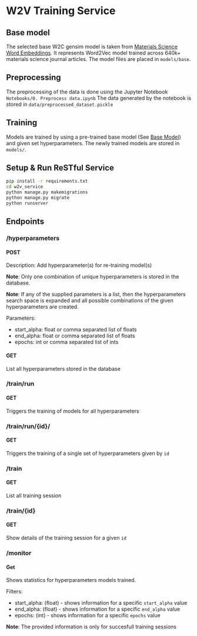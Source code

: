 # W2V Training Service

## Base model
The selected base W2C gensim model is taken from [Materials Science Word Embeddings](https://github.com/olivettigroup/materials-word-embeddings).
It represents Word2Vec model trained across 640k+ materials science journal articles.
The model files are placed in `models/base`.

## Preprocessing
The preprocessing of the data is done using the Jupyter Notebook `Notebooks/0. Preprocess data.ipynb`
The data generated by the notebook is stored in `data/preprocessed_dataset.pickle`

## Training
Models are trained by using a pre-trained base model (See [Base Model](#base-model)) and given set hyperparameters.
The newly trained models are stored in `models/`.


## Setup & Run ReSTful Service
```bash
pip install -r requirements.txt
cd w2v_service
python manage.py makemigrations
python manage.py migrate
python runserver
```

## Endpoints
### /hyperparameters
#### POST
Description:
Add hyperparameter(s) for re-training model(s)

__Note__: Only one combination of unique hyperparameters is stored in the database.

__Note__: If any of the supplied parameters is a list, then the hyperparameters search space is expanded and all possible combinations of the given hyperparameters are created.

Parameters:
- start_alpha: float or comma separated list of floats
- end_alpha: float or comma separated list of floats
- epochs: int or comma separated list of ints

#### GET
List all hyperparameters stored in the database

### /train/run

#### GET
Triggers the training of models for all hyperparameters

### /train/run/{id}/

#### GET
Triggers the training of a single set of hyperparameters given by `id`

### /train

#### GET
List all training session

### /train/{id}

#### GET
Show details of the training session for a given `id`

### /monitor

#### Get
Shows statistics for hyperparameters models trained.

Filters:
- start_alpha: (float) - shows information for a specific `start_alpha` value
- end_alpha: (float) - shows information for a specific `end_alpha` value
- epochs: (int) - shows information for a specific `epochs` value

__Note__: The provided information is only for succesfull training sessions